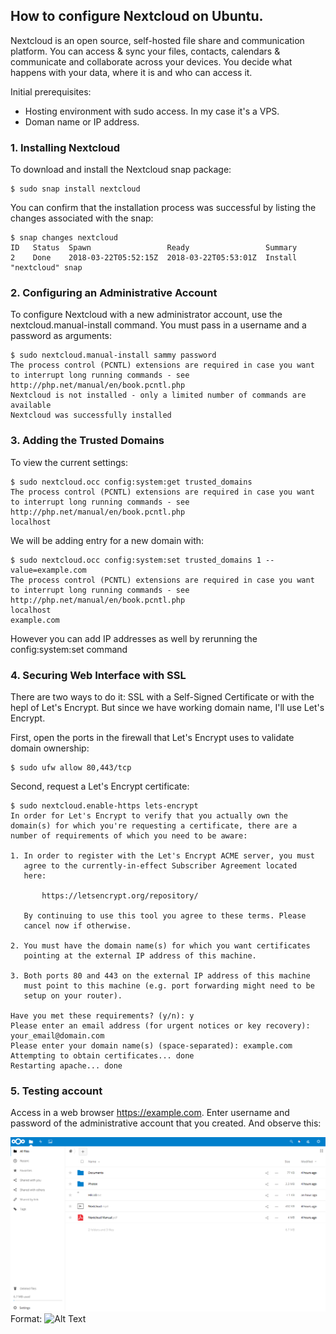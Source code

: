 ## How to configure Nextcloud on Ubuntu.

Nextcloud is an open source, self-hosted file share and communication platform. 
You can access & sync your files, contacts, calendars & communicate and collaborate across your devices. 
You decide what happens with your data, where it is and who can access it.

Initial prerequisites: 
- Hosting environment with sudo access. In my case it's a VPS.
- Doman name or IP address.

### 1. Installing Nextcloud

To download and install the Nextcloud snap package:
```
$ sudo snap install nextcloud
```
You can confirm that the installation process was successful by listing the changes associated with the snap:
```
$ snap changes nextcloud
ID   Status  Spawn                 Ready                 Summary
2    Done    2018-03-22T05:52:15Z  2018-03-22T05:53:01Z  Install "nextcloud" snap
```
### 2. Configuring an Administrative Account

To configure Nextcloud with a new administrator account, use the nextcloud.manual-install command. 
You must pass in a username and a password as arguments:

```
$ sudo nextcloud.manual-install sammy password
The process control (PCNTL) extensions are required in case you want to interrupt long running commands - see http://php.net/manual/en/book.pcntl.php
Nextcloud is not installed - only a limited number of commands are available
Nextcloud was successfully installed
```
### 3. Adding the Trusted Domains

To view the current settings:
```
$ sudo nextcloud.occ config:system:get trusted_domains
The process control (PCNTL) extensions are required in case you want to interrupt long running commands - see http://php.net/manual/en/book.pcntl.php
localhost
```
We will be adding entry for a new domain with:
```
$ sudo nextcloud.occ config:system:set trusted_domains 1 --value=example.com
The process control (PCNTL) extensions are required in case you want to interrupt long running commands - see http://php.net/manual/en/book.pcntl.php
localhost
example.com
```
However you can add IP addresses as well by rerunning the config:system:set command

### 4. Securing Web Interface with SSL

There are two ways to do it: SSL with a Self-Signed Certificate or with the hepl of Let's Encrypt.
But since we have working domain name, I'll use Let's Encrypt.

First, open the ports in the firewall that Let's Encrypt uses to validate domain ownership:
```
$ sudo ufw allow 80,443/tcp
```
Second, request a Let's Encrypt certificate:
```
$ sudo nextcloud.enable-https lets-encrypt
In order for Let's Encrypt to verify that you actually own the
domain(s) for which you're requesting a certificate, there are a
number of requirements of which you need to be aware:

1. In order to register with the Let's Encrypt ACME server, you must
   agree to the currently-in-effect Subscriber Agreement located
   here:

       https://letsencrypt.org/repository/

   By continuing to use this tool you agree to these terms. Please
   cancel now if otherwise.

2. You must have the domain name(s) for which you want certificates
   pointing at the external IP address of this machine.

3. Both ports 80 and 443 on the external IP address of this machine
   must point to this machine (e.g. port forwarding might need to be
   setup on your router).

Have you met these requirements? (y/n): y
Please enter an email address (for urgent notices or key recovery): your_email@domain.com
Please enter your domain name(s) (space-separated): example.com
Attempting to obtain certificates... done
Restarting apache... done
```
### 5. Testing account

Access in a web browser https://example.com. Enter username and password of the administrative account that you created.
And observe this:

![GitHub Logo](/images/logo.png)
Format: ![Alt Text](url)
